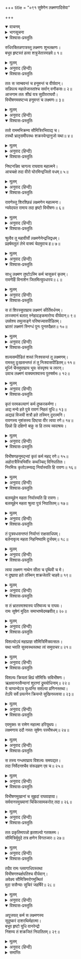 +++
title = "०९१ सुषेणेन लक्ष्मणादिसेवा"

+++
<details open><summary>वाचनम्</summary>
<div caption="श्रीराम-हरिसीताराममूर्ति-घनपाठिभ्यां वचनम्" class="audioEmbed" src="https://archive.org/download/Ramayana-recitation-Sriram-harisItArAmamUrti-Ghanapaati-v2/Kanda_6/Kanda_6_YK-091-Lakshmana_and_others_were_treated_by_Sushena_0.mp3"></div>
</details>

<details><summary>भागसूचना</summary>

91. लक्ष्मण और विभीषण आदिका श्रीरामचन्द्रजीके पास आकर इन्द्रजित् के वधका समाचार सुनाना, प्रसन्न हुए श्रीरामके द्वारा लक्ष्मणको हृदयसे लगाकर उनकी प्रशंसा तथा सुषेणद्वारा लक्ष्मण आदिकी चिकित्सा
</details>

<details open><summary>विश्वास-प्रस्तुतिः</summary>

रुधिरक्लिन्नगात्रस्तु लक्ष्मणः शुभलक्षणः।  
बभूव हृष्टस्तं हत्वा शत्रुजेतारमाहवे॥ १॥
</details>

<details><summary>मूलम्</summary>

रुधिरक्लिन्नगात्रस्तु लक्ष्मणः शुभलक्षणः।  
बभूव हृष्टस्तं हत्वा शत्रुजेतारमाहवे॥ १॥
</details>

<details><summary>अनुवाद (हिन्दी)</summary>

संग्रामभूमिमें शत्रुविजयी इन्द्रजित् का वध करके रक्तसे भीगे हुए शरीरवाले शुभलक्षण लक्ष्मण बहुत प्रसन्न हुए॥ १॥
</details>

<details open><summary>विश्वास-प्रस्तुतिः</summary>

ततः स जाम्बवन्तं च हनूमन्तं च वीर्यवान्।  
सन्निपत्य महातेजास्तांश्च सर्वान् वनौकसः॥ २॥  
आजगाम ततः शीघ्रं यत्र सुग्रीवराघवौ।  
विभीषणमवष्टभ्य हनूमन्तं च लक्ष्मणः॥ ३॥
</details>

<details><summary>मूलम्</summary>

ततः स जाम्बवन्तं च हनूमन्तं च वीर्यवान्।  
सन्निपत्य महातेजास्तांश्च सर्वान् वनौकसः॥ २॥  
आजगाम ततः शीघ्रं यत्र सुग्रीवराघवौ।  
विभीषणमवष्टभ्य हनूमन्तं च लक्ष्मणः॥ ३॥
</details>

<details><summary>अनुवाद (हिन्दी)</summary>

बल-विक्रमसे सम्पन्न वे महातेजस्वी सुमित्राकुमार जाम्बवान् और हनुमान् जी से दौड़कर मिले और उन समस्त वानरोंको साथ ले शीघ्रतापूर्वक उस स्थानपर आये, जहाँ वानरराज सुग्रीव और भगवान् श्रीराम विद्यमान थे। उस समय लक्ष्मण विभीषण और हनुमान् जी का सहारा लेकर चल रहे थे॥ २-३॥
</details>

<details open><summary>विश्वास-प्रस्तुतिः</summary>

ततो राममभिक्रम्य सौमित्रिरभिवाद्य च।  
तस्थौ भ्रातृसमीपस्थः शक्रस्येन्द्रानुजो यथा॥ ४॥
</details>

<details><summary>मूलम्</summary>

ततो राममभिक्रम्य सौमित्रिरभिवाद्य च।  
तस्थौ भ्रातृसमीपस्थः शक्रस्येन्द्रानुजो यथा॥ ४॥
</details>

<details><summary>अनुवाद (हिन्दी)</summary>

श्रीरामचन्द्रजीके सामने आकर उनके चरणोंमें प्रणाम करके सुमित्राकुमार अपने उन ज्येष्ठ भ्राताके पास उसी तरह खड़े हो गये, जैसे इन्द्रके पास उपेन्द्र (वामनरूपधारी श्रीहरि) खड़े होते हैं॥ ४॥
</details>

<details open><summary>विश्वास-प्रस्तुतिः</summary>

निष्टनन्निव चागत्य राघवाय महात्मने।  
आचचक्षे तदा वीरो घोरमिन्द्रजितो वधम्॥ ५॥
</details>

<details><summary>मूलम्</summary>

निष्टनन्निव चागत्य राघवाय महात्मने।  
आचचक्षे तदा वीरो घोरमिन्द्रजितो वधम्॥ ५॥
</details>

<details><summary>अनुवाद (हिन्दी)</summary>

उस समय वीर विभीषण प्रसन्नतापूर्वक लौटनेके द्वारा ही शत्रुके मारे जानेकी बात सूचित-सी करते हुए आये और महात्मा श्रीरघुनाथजीसे बोले—‘प्रभो! इन्द्रजित् के वधका भयंकर कार्य सम्पन्न हो गया’॥ ५॥
</details>

<details open><summary>विश्वास-प्रस्तुतिः</summary>

रावणेस्तु शिरश्छिन्नं लक्ष्मणेन महात्मना।  
न्यवेदयत रामाय तदा हृष्टो विभीषणः॥ ६॥
</details>

<details><summary>मूलम्</summary>

रावणेस्तु शिरश्छिन्नं लक्ष्मणेन महात्मना।  
न्यवेदयत रामाय तदा हृष्टो विभीषणः॥ ६॥
</details>

<details><summary>अनुवाद (हिन्दी)</summary>

विभीषणने बड़े हर्षके साथ श्रीरामसे यह निवेदन किया कि महात्मा लक्ष्मणने ही रावणकुमार इन्द्रजित् का मस्तक काटा है॥ ६॥
</details>

<details open><summary>विश्वास-प्रस्तुतिः</summary>

श्रुत्वैव तु महावीर्यो लक्ष्मणेनेन्द्रजिद्वधम्।  
प्रहर्षमतुलं लेभे वाक्यं चेदमुवाच ह॥ ७॥
</details>

<details><summary>मूलम्</summary>

श्रुत्वैव तु महावीर्यो लक्ष्मणेनेन्द्रजिद्वधम्।  
प्रहर्षमतुलं लेभे वाक्यं चेदमुवाच ह॥ ७॥
</details>

<details><summary>अनुवाद (हिन्दी)</summary>

‘लक्ष्मणके द्वारा इन्द्रजित् का वध हुआ है’ यह समाचार सुनते ही महापराक्रमी श्रीरामचन्द्रजीको अनुपम हर्ष प्राप्त हुआ और वे इस प्रकार बोले—॥ ७॥
</details>

<details open><summary>विश्वास-प्रस्तुतिः</summary>

साधु लक्ष्मण तुष्टोऽस्मि कर्म चासुकरं कृतम्।  
रावणेर्हि विनाशेन जितमित्युपधारय॥ ८॥
</details>

<details><summary>मूलम्</summary>

साधु लक्ष्मण तुष्टोऽस्मि कर्म चासुकरं कृतम्।  
रावणेर्हि विनाशेन जितमित्युपधारय॥ ८॥
</details>

<details><summary>अनुवाद (हिन्दी)</summary>

‘शाबाश! लक्ष्मण! मैं तुमपर बहुत प्रसन्न हूँ। आज तुमने बड़ा दुष्कर पराक्रम किया। रावणपुत्र इन्द्रजित् के मारे जानेसे तुम यह निश्चित समझ लो कि अब हमलोग युद्धमें जीत गये’॥ ८॥
</details>

<details open><summary>विश्वास-प्रस्तुतिः</summary>

स तं शिरस्युपाघ्राय लक्ष्मणं कीर्तिवर्धनम्।  
लज्जमानं बलात् स्नेहादङ्कमारोप्य वीर्यवान्॥ ९॥  
उपवेश्य तमुत्सङ्गे परिष्वज्यावपीडितम्।  
भ्रातरं लक्ष्मणं स्निग्धं पुनः पुनरुदैक्षत॥ १०॥
</details>

<details><summary>मूलम्</summary>

स तं शिरस्युपाघ्राय लक्ष्मणं कीर्तिवर्धनम्।  
लज्जमानं बलात् स्नेहादङ्कमारोप्य वीर्यवान्॥ ९॥  
उपवेश्य तमुत्सङ्गे परिष्वज्यावपीडितम्।  
भ्रातरं लक्ष्मणं स्निग्धं पुनः पुनरुदैक्षत॥ १०॥
</details>

<details><summary>अनुवाद (हिन्दी)</summary>

यशकी वृद्धि करनेवाले लक्ष्मण (उस समय अपनी प्रशंसा सुनकर) लजा रहे थे; किंतु पराक्रमी श्रीरामने उन्हें बलपूर्वक खींचकर गोदमें ले लिया और बड़े स्नेहसे उनका मस्तक सूँघा। शस्त्रोंके आघातसे पीड़ित हुए स्नेही बन्धु लक्ष्मणको गोदमें बिठाकर और हृदयसे लगाकर वे बड़े प्यारसे उनकी ओर बारम्बार देखने लगे॥ ९-१०॥
</details>

<details open><summary>विश्वास-प्रस्तुतिः</summary>

शल्यसम्पीडितं शस्तं निःश्वसन्तं तु लक्ष्मणम्।  
रामस्तु दुःखसन्तप्तं तं तु निःश्वासपीडितम्॥ ११॥  
मूर्ध्नि चैनमुपाघ्राय भूयः संस्पृश्य च त्वरन्।  
उवाच लक्ष्मणं वाक्यमाश्वास्य पुरुषर्षभः॥ १२॥
</details>

<details><summary>मूलम्</summary>

शल्यसम्पीडितं शस्तं निःश्वसन्तं तु लक्ष्मणम्।  
रामस्तु दुःखसन्तप्तं तं तु निःश्वासपीडितम्॥ ११॥  
मूर्ध्नि चैनमुपाघ्राय भूयः संस्पृश्य च त्वरन्।  
उवाच लक्ष्मणं वाक्यमाश्वास्य पुरुषर्षभः॥ १२॥
</details>

<details><summary>अनुवाद (हिन्दी)</summary>

लक्ष्मण अपने शरीरमें धँसे हुए बाणोंके द्वारा अत्यन्त पीड़ित थे। उनके अङ्गोंमें जगह-जगह घाव हो गया था। वे बारम्बार लम्बी साँस खींचते थे, आघातजनित क्लेशसे संतप्त हो रहे थे तथा उन्हें साँस लेनेमें भी पीड़ा होती थी। उस अवस्थामें पुरुषोत्तम श्रीरामने स्नेहसे उनका मस्तक सूँघकर पीड़ा दूर करनेके लिये पुनः जल्दी-जल्दी उनके शरीरपर हाथ फेरा और आश्वासन देकर लक्ष्मणसे इस प्रकार कहा—॥ ११-१२॥
</details>

<details open><summary>विश्वास-प्रस्तुतिः</summary>

कृतं परमकल्याणं कर्म दुष्करकर्मणा।  
अद्य मन्ये हते पुत्रे रावणं निहतं युधि॥ १३॥  
अद्याहं विजयी शत्रौ हते तस्मिन् दुरात्मनि।  
रावणस्य नृशंसस्य दिष्ट्या वीर त्वया रणे॥ १४॥  
छिन्नो हि दक्षिणो बाहुः स हि तस्य व्यपाश्रयः।
</details>

<details><summary>मूलम्</summary>

कृतं परमकल्याणं कर्म दुष्करकर्मणा।  
अद्य मन्ये हते पुत्रे रावणं निहतं युधि॥ १३॥  
अद्याहं विजयी शत्रौ हते तस्मिन् दुरात्मनि।  
रावणस्य नृशंसस्य दिष्ट्या वीर त्वया रणे॥ १४॥  
छिन्नो हि दक्षिणो बाहुः स हि तस्य व्यपाश्रयः।
</details>

<details><summary>अनुवाद (हिन्दी)</summary>

‘वीर! तुमने अपने दुष्कर पराक्रमसे परम कल्याणकारी कार्य सम्पन्न किया है। आज बेटेके मारे जानेपर युद्धस्थलमें रावणको भी मैं मारा गया ही मानता हूँ। उस दुरात्मा शत्रुका वध हो जानेसे आज मैं वास्तवमें विजयी हो गया। सौभाग्यकी बात है कि तुमने रणभूमिमें इन्द्रजित् का वध करके निर्दयी निशाचर रावणकी दाहिनी बाँह ही काट डाली; क्योंकि वही उसका सबसे बड़ा सहारा था॥ १३-१४ १/२॥
</details>

<details open><summary>विश्वास-प्रस्तुतिः</summary>

विभीषणहनूमद‍्भ्यां कृतं कर्म महद् रणे॥ १५॥  
अहोरात्रैस्त्रिभिर्वीरः कथञ्चिद् विनिपातितः।  
निरमित्रः कृतोऽस्म्यद्य निर्यास्यति हि रावणः॥ १६॥
</details>

<details><summary>मूलम्</summary>

विभीषणहनूमद‍्भ्यां कृतं कर्म महद् रणे॥ १५॥  
अहोरात्रैस्त्रिभिर्वीरः कथञ्चिद् विनिपातितः।  
निरमित्रः कृतोऽस्म्यद्य निर्यास्यति हि रावणः॥ १६॥
</details>

<details><summary>अनुवाद (हिन्दी)</summary>

‘विभीषण और हनुमान् ने भी समरभूमिमें महान् पराक्रम कर दिखाया है। तुम सब लोगोंने मिलकर तीन दिन और तीन रातमें किसी तरह उस वीर राक्षसको मार गराया तथा मुझे शत्रुहीन बना दिया। अब रावण ही युद्धके लिये निकलेगा॥ १५-१६॥
</details>

<details open><summary>विश्वास-प्रस्तुतिः</summary>

बलव्यूहेन महता निर्यास्यति हि रावणः।  
बलव्यूहेन महता श्रुत्वा पुत्रं निपातितम्॥ १७॥
</details>

<details><summary>मूलम्</summary>

बलव्यूहेन महता निर्यास्यति हि रावणः।  
बलव्यूहेन महता श्रुत्वा पुत्रं निपातितम्॥ १७॥
</details>

<details><summary>अनुवाद (हिन्दी)</summary>

‘महान् सैन्य-समुदायसहित पुत्रको मारा गया सुनकर रावण विशाल सेना साथ लेकर युद्धके लिये आयेगा॥
</details>

<details open><summary>विश्वास-प्रस्तुतिः</summary>

तं पुत्रवधसन्तप्तं निर्यान्तं राक्षसाधिपम्।  
बलेनावृत्य महता निहनिष्यामि दुर्जयम्॥ १८॥
</details>

<details><summary>मूलम्</summary>

तं पुत्रवधसन्तप्तं निर्यान्तं राक्षसाधिपम्।  
बलेनावृत्य महता निहनिष्यामि दुर्जयम्॥ १८॥
</details>

<details><summary>अनुवाद (हिन्दी)</summary>

‘पुत्रके वधसे संतप्त होकर निकले हुए उस दुर्जय राक्षसराज रावणको मैं अपनी बड़ी भारी सेनाके द्वारा घेरकर मार डालूँगा॥ १८॥
</details>

<details open><summary>विश्वास-प्रस्तुतिः</summary>

त्वया लक्ष्मण नाथेन सीता च पृथिवी च मे।  
न दुष्प्रापा हते तस्मिन् शक्रजेतरि चाहवे॥ १९॥
</details>

<details><summary>मूलम्</summary>

त्वया लक्ष्मण नाथेन सीता च पृथिवी च मे।  
न दुष्प्रापा हते तस्मिन् शक्रजेतरि चाहवे॥ १९॥
</details>

<details><summary>अनुवाद (हिन्दी)</summary>

‘लक्ष्मण! इन्द्रजित् इन्द्रको भी जीत चुका था। जब उसे भी तुमने युद्धभूमिमें मार गिराया; तब तुम-जैसे रक्षक और सहायकके होते हुए मुझे सीता और भूमण्डलके राज्यको प्राप्त करनेमें कोई कठिनाई नहीं होगी’॥ १९॥
</details>

<details open><summary>विश्वास-प्रस्तुतिः</summary>

स तं भ्रातरमाश्वास्य परिष्वज्य च राघवः।  
रामः सुषेणं मुदितः समाभाष्येदमब्रवीत्॥ २०॥
</details>

<details><summary>मूलम्</summary>

स तं भ्रातरमाश्वास्य परिष्वज्य च राघवः।  
रामः सुषेणं मुदितः समाभाष्येदमब्रवीत्॥ २०॥
</details>

<details><summary>अनुवाद (हिन्दी)</summary>

इस प्रकार भाईको आश्वासन देकर रघुकुलनन्दन श्रीरामने उन्हें हृदयसे लगा लिया और प्रसन्नतापूर्वक सुषेणको बुलाकर कहा—॥ २०॥
</details>

<details open><summary>विश्वास-प्रस्तुतिः</summary>

विशल्योऽयं महाप्राज्ञ सौमित्रिर्मित्रवत्सलः।  
यथा भवति सुस्वस्थस्तथा त्वं समुपाचर॥ २१॥
</details>

<details><summary>मूलम्</summary>

विशल्योऽयं महाप्राज्ञ सौमित्रिर्मित्रवत्सलः।  
यथा भवति सुस्वस्थस्तथा त्वं समुपाचर॥ २१॥
</details>

<details><summary>अनुवाद (हिन्दी)</summary>

‘परम बुद्धिमान् सुषेण! तुम शीघ्र ही ऐसा उपचार करो जिससे ये मित्रवत्सल सुमित्राकुमार पूर्णतः स्वस्थ हो जायँ और इनके शरीरसे बाण निकलकर घाव भरनेके साथ ही सारी पीड़ा दूर हो जाय॥ २१॥
</details>

<details open><summary>विश्वास-प्रस्तुतिः</summary>

विशल्यः क्रियतां क्षिप्रं सौमित्रिः सविभीषणः।  
ऋक्षवानरसैन्यानां शूराणां द्रुमयोधिनाम्॥ २२॥  
ये चाप्यन्येऽत्र युध्यन्ति सशल्या व्रणिनस्तथा।  
तेऽपि सर्वे प्रयत्नेन क्रियन्ते सुखिनस्त्वया॥ २३॥
</details>

<details><summary>मूलम्</summary>

विशल्यः क्रियतां क्षिप्रं सौमित्रिः सविभीषणः।  
ऋक्षवानरसैन्यानां शूराणां द्रुमयोधिनाम्॥ २२॥  
ये चाप्यन्येऽत्र युध्यन्ति सशल्या व्रणिनस्तथा।  
तेऽपि सर्वे प्रयत्नेन क्रियन्ते सुखिनस्त्वया॥ २३॥
</details>

<details><summary>अनुवाद (हिन्दी)</summary>

‘सुमित्राकुमार लक्ष्मण और विभीषण दोनोंके शरीरसे तुम शीघ्र ही बाण निकाल दो और घाव अच्छा कर दो। वृक्षोंद्वारा युद्ध करनेवाले जो शूरवीर रीछ तथा वानर सैनिक हैं, उनमें भी जो दूसरे-दूसरे लोग बाणोंसे बिंधे हुए और घायल होकर युद्ध कर रहे हैं, उन सभीको तुम प्रयत्न करके सुखी एवं स्वस्थ कर दो’॥
</details>

<details open><summary>विश्वास-प्रस्तुतिः</summary>

एवमुक्तः स रामेण महात्मा हरियूथपः।  
लक्ष्मणाय ददौ नस्तः सुषेणः परमौषधम्॥ २४॥
</details>

<details><summary>मूलम्</summary>

एवमुक्तः स रामेण महात्मा हरियूथपः।  
लक्ष्मणाय ददौ नस्तः सुषेणः परमौषधम्॥ २४॥
</details>

<details><summary>अनुवाद (हिन्दी)</summary>

महात्मा श्रीरामचन्द्रजीके ऐसा कहनेपर वानर-यूथपति सुषेणने लक्ष्मणकी नाकमें एक बहुत ही उत्तम ओषधि लगा दी॥ २४॥
</details>

<details open><summary>विश्वास-प्रस्तुतिः</summary>

स तस्य गन्धमाघ्राय विशल्यः समपद्यत।  
तदा निर्वेदनश्चैव संरूढव्रण एव च॥ २५॥
</details>

<details><summary>मूलम्</summary>

स तस्य गन्धमाघ्राय विशल्यः समपद्यत।  
तदा निर्वेदनश्चैव संरूढव्रण एव च॥ २५॥
</details>

<details><summary>अनुवाद (हिन्दी)</summary>

उसकी गन्ध सूँघते ही लक्ष्मणके शरीरसे बाण निकल गये और उनकी सारी पीड़ा दूर हो गयी। उनके शरीरमें जितने भी घाव थे, सब भर गये॥ २५॥
</details>

<details open><summary>विश्वास-प्रस्तुतिः</summary>

विभीषणमुखानां च सुहृदां राघवाज्ञया।  
सर्ववानरमुख्यानां चिकित्सामकरोत् तदा॥ २६॥
</details>

<details><summary>मूलम्</summary>

विभीषणमुखानां च सुहृदां राघवाज्ञया।  
सर्ववानरमुख्यानां चिकित्सामकरोत् तदा॥ २६॥
</details>

<details><summary>अनुवाद (हिन्दी)</summary>

श्रीरामचन्द्रजीकी आज्ञासे सुषेणने विभीषण आदि सुहृदों तथा समस्त वानरशिरोमणियोंकी तत्काल चिकित्सा की॥ २६॥
</details>

<details open><summary>विश्वास-प्रस्तुतिः</summary>

ततः प्रकृतिमापन्नो हृतशल्यो गतक्लमः।  
सौमित्रिर्मुमुदे तत्र क्षणेन विगतज्वरः॥ २७॥
</details>

<details><summary>मूलम्</summary>

ततः प्रकृतिमापन्नो हृतशल्यो गतक्लमः।  
सौमित्रिर्मुमुदे तत्र क्षणेन विगतज्वरः॥ २७॥
</details>

<details><summary>अनुवाद (हिन्दी)</summary>

फिर तो क्षणभरमें बाण निकल जाने और पीड़ा दूर हो जानेसे सुमित्राकुमार स्वस्थ एवं नीरोग हो हर्षका अनुभव करने लगे॥ २७॥
</details>

<details open><summary>विश्वास-प्रस्तुतिः</summary>

तदैव रामः प्लवगाधिपस्तथा  
विभीषणश्चर्क्षपतिश्च वीर्यवान्।  
अवेक्ष्य सौमित्रिमरोगमुत्थितं  
मुदा ससैन्याः सुचिरं जहर्षिरे॥ २८॥
</details>

<details><summary>मूलम्</summary>

तदैव रामः प्लवगाधिपस्तथा  
विभीषणश्चर्क्षपतिश्च वीर्यवान्।  
अवेक्ष्य सौमित्रिमरोगमुत्थितं  
मुदा ससैन्याः सुचिरं जहर्षिरे॥ २८॥
</details>

<details><summary>अनुवाद (हिन्दी)</summary>

उस समय भगवान् श्रीराम, वानरराज सुग्रीव, विभीषण तथा पराक्रमी ऋक्षराज जाम्बवान् लक्ष्मणको नीरोग होकर खड़ा हुआ देख सेनासहित बड़े प्रसन्न हुए॥ २८॥
</details>

<details open><summary>विश्वास-प्रस्तुतिः</summary>

अपूजयत् कर्म स लक्ष्मणस्य  
सुदुष्करं दाशरथिर्महात्मा।  
बभूव हृष्टो युधि वानरेन्द्रो  
निशम्य तं शक्रजितं निपातितम्॥ २९॥
</details>

<details><summary>मूलम्</summary>

अपूजयत् कर्म स लक्ष्मणस्य  
सुदुष्करं दाशरथिर्महात्मा।  
बभूव हृष्टो युधि वानरेन्द्रो  
निशम्य तं शक्रजितं निपातितम्॥ २९॥
</details>

<details><summary>अनुवाद (हिन्दी)</summary>

दशरथनन्दन महात्मा श्रीरामने लक्ष्मणके उस अत्यन्त दुष्कर पराक्रमकी पुनः भूरि-भूरि प्रशंसा की। इन्द्रजित् युद्धमें मार गिराया गया, यह सुनकर वानरराज सुग्रीवको भी बड़ी प्रसन्नता हुई॥ २९॥
</details>

<details><summary>समाप्तिः</summary>

इत्यार्षे श्रीमद्रामायणे वाल्मीकीये आदिकाव्ये युद्धकाण्डे एकनवतितमः सर्गः॥ ९१॥  
इस प्रकार श्रीवाल्मीकिनिर्मित आर्षरामायण आदिकाव्यके युद्धकाण्डमें इक्यानबेवाँ सर्ग पूरा हुआ॥ ९१॥
</details>

